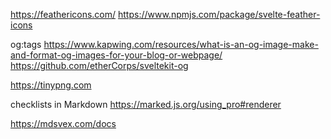 https://feathericons.com/
https://www.npmjs.com/package/svelte-feather-icons

og:tags
https://www.kapwing.com/resources/what-is-an-og-image-make-and-format-og-images-for-your-blog-or-webpage/
https://github.com/etherCorps/sveltekit-og

https://tinypng.com

checklists in Markdown
https://marked.js.org/using_pro#renderer

https://mdsvex.com/docs
